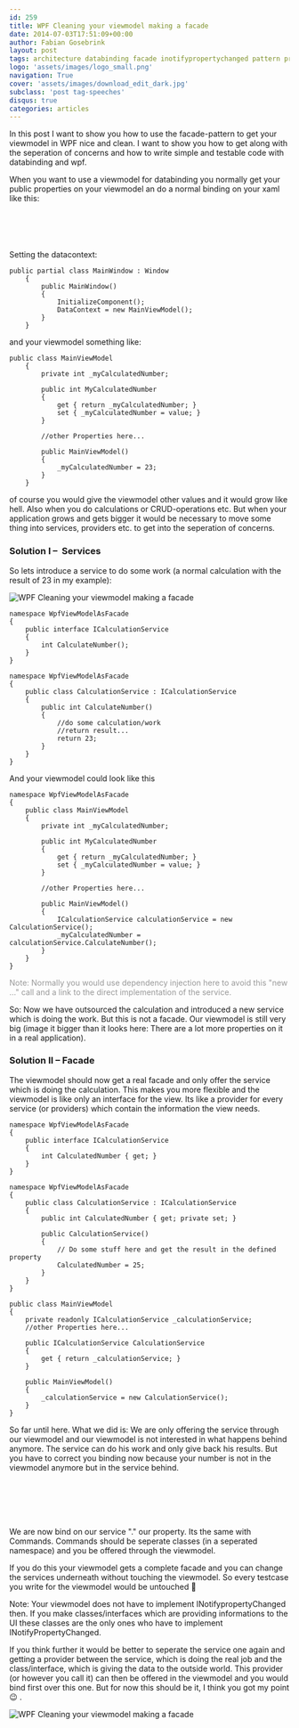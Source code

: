 ```yaml
---
id: 259
title: WPF Cleaning your viewmodel making a facade
date: 2014-07-03T17:51:09+00:00
author: Fabian Gosebrink
layout: post
tags: architecture databinding facade inotifypropertychanged pattern provider services wpf 
logo: 'assets/images/logo_small.png'
navigation: True
cover: 'assets/images/download_edit_dark.jpg'
subclass: 'post tag-speeches'
disqus: true
categories: articles
---
```


In this post I want to show you how to use the facade-pattern to get your viewmodel in WPF nice and clean. I want to show you how to get along with the seperation of concerns and how to write simple and testable code with databinding and wpf.

When you want to use a viewmodel for databinding you normally get your public properties on your viewmodel an do a normal binding on your xaml like this:

<pre><code class="xml"><Window x:Class="WpfViewModelAsFacade.MainWindow"
        xmlns="http://schemas.microsoft.com/winfx/2006/xaml/presentation"
        xmlns:x="http://schemas.microsoft.com/winfx/2006/xaml"
        Title="MainWindow" Height="350" Width="525">
    <Grid>
        <TextBlock Text="{Binding MyCalculatedNumber}"></TextBlock>
    </Grid>
</Window></code></pre>

Setting the datacontext:

<pre><code class="cs">public partial class MainWindow : Window
    {
        public MainWindow()
        {
            InitializeComponent();
            DataContext = new MainViewModel();
        }
    }</code></pre>

and your viewmodel something like:

<pre><code class="cs">public class MainViewModel
    {
        private int _myCalculatedNumber;

        public int MyCalculatedNumber
        {
            get { return _myCalculatedNumber; }
            set { _myCalculatedNumber = value; }
        }

        //other Properties here...

        public MainViewModel()
        {
            _myCalculatedNumber = 23;
        }
    }</code></pre>

of course you would give the viewmodel other values and it would grow like hell. Also when you do calculations or CRUD-operations etc. But when your application grows and gets bigger it would be necessary to move some thing into services, providers etc. to get into the seperation of concerns.



### Solution I &#8211;  Services

So lets introduce a service to do some work (a normal calculation with the result of 23 in my example):

![WPF Cleaning your viewmodel making a facade]({{site.baseurl}}assets/articles/2014-07-03/738a03ba-0a12-4ab1-b4e4-614d4c1625bf.jpg)

<pre><code class="cs">namespace WpfViewModelAsFacade
{
    public interface ICalculationService
    {
        int CalculateNumber();
    }
}</code></pre>

<pre><code class="cs">namespace WpfViewModelAsFacade
{
    public class CalculationService : ICalculationService
    {
        public int CalculateNumber()
        {
            //do some calculation/work
            //return result...
            return 23;
        }
    }
}
</code></pre>

And your viewmodel could look like this

<pre><code class="cs">namespace WpfViewModelAsFacade
{
    public class MainViewModel
    {
        private int _myCalculatedNumber;

        public int MyCalculatedNumber
        {
            get { return _myCalculatedNumber; }
            set { _myCalculatedNumber = value; }
        }

        //other Properties here...

        public MainViewModel()
        {
            ICalculationService calculationService = new CalculationService();
            _myCalculatedNumber = calculationService.CalculateNumber();
        }
    }
}
</code></pre>

<span style="color: #999999;">Note: Normally you would use dependency injection here to avoid this "new &#8230;" call and a link to the direct implementation of the service.</span>

So: Now we have outsourced the calculation and introduced a new service which is doing the work. But this is not a facade. Our viewmodel is still very big (image it bigger than it looks here: There are a lot more properties on it in a real application).



### Solution II &#8211; Facade

The viewmodel should now get a real facade and only offer the service which is doing the calculation. This makes you more flexible and the viewmodel is like only an interface for the view. Its like a provider for every service (or providers) which contain the information the view needs.

<pre><code class="cs">namespace WpfViewModelAsFacade
{
    public interface ICalculationService
    {
        int CalculatedNumber { get; }
    }
}</code></pre>

<pre><code class="cs">namespace WpfViewModelAsFacade
{
    public class CalculationService : ICalculationService
    {
        public int CalculatedNumber { get; private set; }

        public CalculationService()
        {
            // Do some stuff here and get the result in the defined property
            CalculatedNumber = 25;
        }
    }
}
</code></pre>

<pre><code class="cs">public class MainViewModel
{
	private readonly ICalculationService _calculationService;
	//other Properties here...

	public ICalculationService CalculationService
	{
		get { return _calculationService; }
	}

	public MainViewModel()
	{
		_calculationService = new CalculationService();
	}
}</code></pre>

So far until here. What we did is: We are only offering the service through our viewmodel and our viewmodel is not interested in what happens behind anymore. The service can do his work and only give back his results. But you have to correct you binding now because your number is not in the viewmodel anymore but in the service behind.

<pre><code class="xml"><Window x:Class="WpfViewModelAsFacade.MainWindow"
        xmlns="http://schemas.microsoft.com/winfx/2006/xaml/presentation"
        xmlns:x="http://schemas.microsoft.com/winfx/2006/xaml"
        Title="MainWindow" Height="350" Width="525">
    <Grid>
        <TextBlock Text="{Binding CalculationService.CalculatedNumber}"></TextBlock>
    </Grid>
</Window>
</code></pre>

We are now bind on our service "." our property. Its the same with Commands. Commands should be seperate classes (in a seperated namespace) and you be offered through the viewmodel.

If you do this your viewmodel gets a complete facade and you can change the services underneath without touching the viewmodel. So every testcase you write for the viewmodel would be untouched 🙂

Note: Your viewmodel does not have to implement INotifypropertyChanged then. If you make classes/interfaces which are providing informations to the UI these classes are the only ones who have to implement INotifyPropertyChanged.

If you think further it would be better to seperate the service one again and getting a provider between the service, which is doing the real job and the class/interface, which is giving the data to the outside world. This provider (or however you call it) can then be offered in the viewmodel and you would bind first over this one. But for now this should be it, I think you got my point 😉 .

![WPF Cleaning your viewmodel making a facade]({{site.baseurl}}assets/articles/2014-07-03/849fc8bb-736e-41d1-83e7-6713209c9f0c.jpg)
